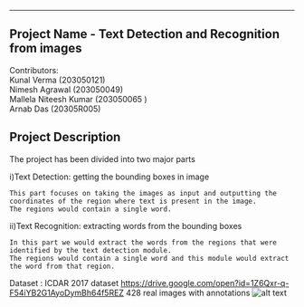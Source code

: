 -------------------------------------------------------------
Project Name - Text Detection and Recognition from images
-------------------------------------------------------------
Contributors: <br />
Kunal Verma		(203050121) <br />
Nimesh Agrawal		(203050049) <br />
Mallela Niteesh Kumar	(203050065 )  <br />
Arnab Das (20305R005)

Project Description
----------------------
The project has been divided into two major parts <br />

i)Text Detection: getting the bounding boxes in image <br />

    This part focuses on taking the images as input and outputting the coordinates of the region where text is present in the image. 
    The regions would contain a single word. 
    
ii)Text Recognition: extracting words from the bounding boxes <br />

    In this part we would extract the words from the regions that were identified by the text detection module.  
    The regions would contain a single word and this module would extract the word from that region. 
    
  Dataset :
  ICDAR 2017 dataset
  https://drive.google.com/open?id=1Z6Qxr-q-F54iYB2G1AyoDymBh64f5REZ
  428 real images with annotations
  ![alt text](https://github.com/[username]/[reponame]/blob/[branch]/image.jpg?raw=true)
